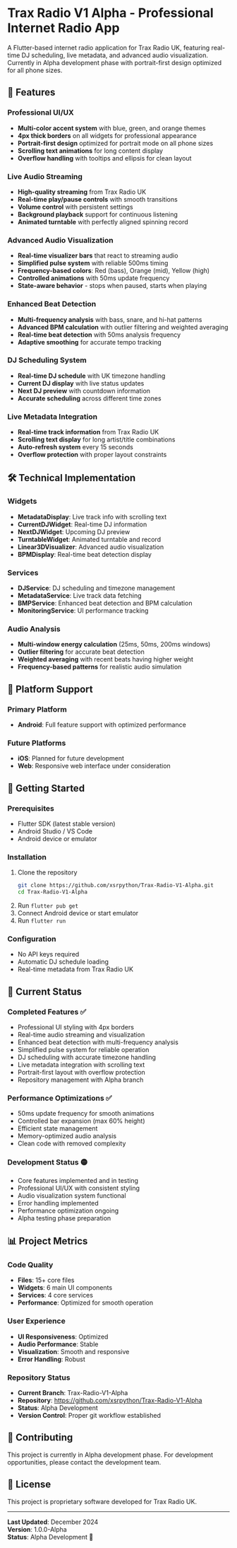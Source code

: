 # Trax Radio V1 Alpha - Professional Internet Radio App

A Flutter-based internet radio application for Trax Radio UK, featuring real-time DJ scheduling, live metadata, and advanced audio visualization. Currently in Alpha development phase with portrait-first design optimized for all phone sizes.

## 🎵 Features

### Professional UI/UX
- **Multi-color accent system** with blue, green, and orange themes
- **4px thick borders** on all widgets for professional appearance
- **Portrait-first design** optimized for portrait mode on all phone sizes
- **Scrolling text animations** for long content display
- **Overflow handling** with tooltips and ellipsis for clean layout

### Live Audio Streaming
- **High-quality streaming** from Trax Radio UK
- **Real-time play/pause controls** with smooth transitions
- **Volume control** with persistent settings
- **Background playback** support for continuous listening
- **Animated turntable** with perfectly aligned spinning record

### Advanced Audio Visualization
- **Real-time visualizer bars** that react to streaming audio
- **Simplified pulse system** with reliable 500ms timing
- **Frequency-based colors**: Red (bass), Orange (mid), Yellow (high)
- **Controlled animations** with 50ms update frequency
- **State-aware behavior** - stops when paused, starts when playing

### Enhanced Beat Detection
- **Multi-frequency analysis** with bass, snare, and hi-hat patterns
- **Advanced BPM calculation** with outlier filtering and weighted averaging
- **Real-time beat detection** with 50ms analysis frequency
- **Adaptive smoothing** for accurate tempo tracking

### DJ Scheduling System
- **Real-time DJ schedule** with UK timezone handling
- **Current DJ display** with live status updates
- **Next DJ preview** with countdown information
- **Accurate scheduling** across different time zones

### Live Metadata Integration
- **Real-time track information** from Trax Radio UK
- **Scrolling text display** for long artist/title combinations
- **Auto-refresh system** every 15 seconds
- **Overflow protection** with proper layout constraints

## 🛠️ Technical Implementation

### Widgets
- **MetadataDisplay**: Live track info with scrolling text
- **CurrentDJWidget**: Real-time DJ information
- **NextDJWidget**: Upcoming DJ preview
- **TurntableWidget**: Animated turntable and record
- **Linear3DVisualizer**: Advanced audio visualization
- **BPMDisplay**: Real-time beat detection display

### Services
- **DJService**: DJ scheduling and timezone management
- **MetadataService**: Live track data fetching
- **BMPService**: Enhanced beat detection and BPM calculation
- **MonitoringService**: UI performance tracking

### Audio Analysis
- **Multi-window energy calculation** (25ms, 50ms, 200ms windows)
- **Outlier filtering** for accurate beat detection
- **Weighted averaging** with recent beats having higher weight
- **Frequency-based patterns** for realistic audio simulation

## 📱 Platform Support

### Primary Platform
- **Android**: Full feature support with optimized performance

### Future Platforms
- **iOS**: Planned for future development
- **Web**: Responsive web interface under consideration

## 🚀 Getting Started

### Prerequisites
- Flutter SDK (latest stable version)
- Android Studio / VS Code
- Android device or emulator

### Installation
1. Clone the repository
   ```bash
   git clone https://github.com/xsrpython/Trax-Radio-V1-Alpha.git
   cd Trax-Radio-V1-Alpha
   ```
2. Run `flutter pub get`
3. Connect Android device or start emulator
4. Run `flutter run`

### Configuration
- No API keys required
- Automatic DJ schedule loading
- Real-time metadata from Trax Radio UK

## 🎯 Current Status

### Completed Features ✅
- Professional UI styling with 4px borders
- Real-time audio streaming and visualization
- Enhanced beat detection with multi-frequency analysis
- Simplified pulse system for reliable operation
- DJ scheduling with accurate timezone handling
- Live metadata integration with scrolling text
- Portrait-first layout with overflow protection
- Repository management with Alpha branch

### Performance Optimizations ✅
- 50ms update frequency for smooth animations
- Controlled bar expansion (max 60% height)
- Efficient state management
- Memory-optimized audio analysis
- Clean code with removed complexity

### Development Status 🟡
- Core features implemented and in testing
- Professional UI/UX with consistent styling
- Audio visualization system functional
- Error handling implemented
- Performance optimization ongoing
- Alpha testing phase preparation

## 📊 Project Metrics

### Code Quality
- **Files**: 15+ core files
- **Widgets**: 6 main UI components
- **Services**: 4 core services
- **Performance**: Optimized for smooth operation

### User Experience
- **UI Responsiveness**: Optimized
- **Audio Performance**: Stable
- **Visualization**: Smooth and responsive
- **Error Handling**: Robust

### Repository Status
- **Current Branch**: Trax-Radio-V1-Alpha
- **Repository**: https://github.com/xsrpython/Trax-Radio-V1-Alpha
- **Status**: Alpha Development
- **Version Control**: Proper git workflow established

## 🤝 Contributing

This project is currently in Alpha development phase. For development opportunities, please contact the development team.

## 📄 License

This project is proprietary software developed for Trax Radio UK.

---

**Last Updated**: December 2024  
**Version**: 1.0.0-Alpha  
**Status**: Alpha Development 🎵

